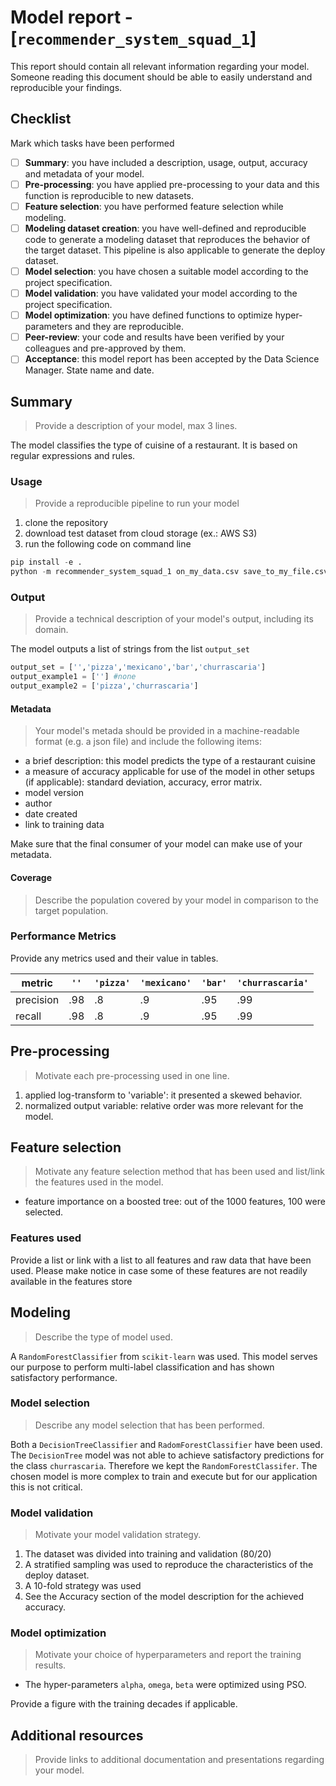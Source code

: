 # Model report - [`recommender_system_squad_1`]
This report should contain all relevant information regarding your model. Someone reading this document should be able to easily understand and reproducible your findings.

## Checklist
Mark which tasks have been performed

- [ ] **Summary**: you have included a description, usage, output,  accuracy and metadata of your model.
- [ ] **Pre-processing**: you have applied pre-processing to your data and this function is reproducible to new datasets.
- [ ] **Feature selection**: you have performed feature selection while modeling.
- [ ] **Modeling dataset creation**: you have well-defined and reproducible code to generate a modeling dataset that reproduces the behavior of the target dataset. This pipeline is also applicable to generate the deploy dataset.
- [ ] **Model selection**: you have chosen a suitable model according to the project specification.
- [ ] **Model validation**: you have validated your model according to the project specification.
- [ ] **Model optimization**: you have defined functions to optimize hyper-parameters and they are reproducible.
- [ ] **Peer-review**: your code and results have been verified by your colleagues and pre-approved by them.
- [ ] **Acceptance**: this model report has been accepted by the Data Science Manager. State name and date.

## Summary
> Provide a description of your model, max 3 lines.

The model classifies the type of cuisine of a restaurant. It is based on regular expressions and rules.

### Usage
> Provide a reproducible pipeline to run your model

1. clone the repository
2. download test dataset from cloud storage (ex.: AWS S3)
3. run the following code on command line

```python
pip install -e .
python -m recommender_system_squad_1 on_my_data.csv save_to_my_file.csv
```

### Output
> Provide a technical description of your model's output, including its domain.

The model outputs a list of strings from the list `output_set`
```python
output_set = ['','pizza','mexicano','bar','churrascaria']
output_example1 = [''] #none
output_example2 = ['pizza','churrascaria']
```

#### Metadata
> Your model's metada should be provided in a machine-readable
> format (e.g. a json file) and include the following items:

* a brief description: this model predicts the type of a restaurant
  cuisine
* a measure of accuracy applicable for use of the model in other
  setups (if applicable): standard deviation, accuracy, error matrix.
* model version
* author
* date created
* link to training data

Make sure that the final consumer of your model can make use of your metadata.

#### Coverage

> Describe the population covered by your model in comparison to the
> target population.

### Performance Metrics
Provide any metrics used and their value in tables.

| metric    | `''`   | `'pizza'`   | `'mexicano'`   | `'bar'`   | `'churrascaria'` |
| --------- | ------ | ----------- | -------------- | --------- | ---------------- |
| precision | .98    | .8          | .9             | .95       | .99              |
| recall    | .98    | .8          | .9             | .95       | .99              |

## Pre-processing
> Motivate each pre-processing used in one line.

1. applied log-transform to 'variable': it presented a skewed behavior.
2. normalized output variable: relative order was more relevant for the model.

## Feature selection
> Motivate any feature selection method that has been used and list/link
> the features used in the model.

* feature importance on a boosted tree: out of the 1000 features, 100 were selected.

### Features used
Provide a list or link with a list to all features and raw data that
have been used. Please make notice in case some of these features are
not readily available in the features store

## Modeling
> Describe the type of model used.

A `RandomForestClassifier` from `scikit-learn` was used. This model serves our purpose to perform multi-label classification and has shown satisfactory performance.

### Model selection
> Describe any model selection that has been performed.

Both a `DecisionTreeClassifier` and `RadomForestClassifier` have been used. The `DecisionTree` model was not able to achieve satisfactory predictions for the class `churrascaria`. Therefore we kept the `RandomForestClassifer`. The chosen model is more complex to train and execute but for our application this is not critical.

### Model validation
> Motivate your model validation strategy.

1. The dataset was divided into training and validation (80/20)
2. A stratified sampling was used to reproduce the characteristics of the deploy dataset.
3. A 10-fold strategy was used
4. See the Accuracy section of the model description for the achieved accuracy.

### Model optimization
> Motivate your choice of hyperparameters and report the training results.

* The hyper-parameters `alpha`, `omega`, `beta` were optimized using PSO.

Provide a figure with the training decades if applicable.

## Additional resources
> Provide links to additional documentation and presentations regarding your model.
